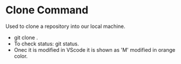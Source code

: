 # Clone Command
Used to clone a repository into our local machine.
- git clone <http link from green code button>.
- To check status: git status.
- Onec it is modified in VScode it is shown as 'M' modified in orange color.

